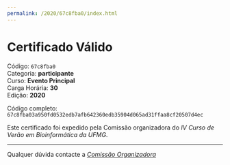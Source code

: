 ```yaml
---
permalink: /2020/67c8fba0/index.html
---
```


# Certificado Válido

Código: `67c8fba0`<br>
Categoria: **participante**<br>
Curso: **Evento Principal**<br>
Carga Horária: **30**<br>
Edição: **2020**<br>


Código completo: `67c8fba03a950fd0532edb7afb642360edb35904d065ad31ffaa8cf20507d4ec`


Este certificado foi expedido pela Comissão organizadora do *IV Curso de Verão em Bioinformática da UFMG*.

----

Qualquer dúvida contacte a [_Comissão Organizadora_](<mailto:cursobioinfoufmg@gmail.com$subject=[Certificados]>)

